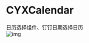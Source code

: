# CYXCalendar
日历选择组件、钉钉日期选择日历 
<br>
![img](https://github.com/SionChen/CYXCalendar/blob/master/QQ20190730-112654-HD.gif)
